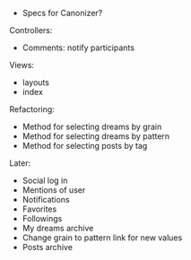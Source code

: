  * Specs for Canonizer?
 
Controllers:

 * Comments: notify participants

Views:

 * layouts
 * index
 
Refactoring:

  * Method for selecting dreams by grain
  * Method for selecting dreams by pattern
  * Method for selecting posts by tag

Later:

 * Social log in
 * Mentions of user
 * Notifications
 * Favorites
 * Followings
 * My dreams archive
 * Change grain to pattern link for new values
 * Posts archive
